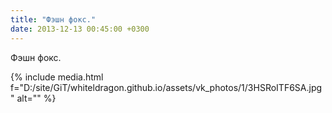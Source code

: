 ```yaml
---
title: "Фэшн фокс."
date: 2013-12-13 00:45:00 +0300
---
```


Фэшн фокс.

{% include media.html f="D:/site/GiT/whiteldragon.github.io/assets/vk_photos/1/3HSRoITF6SA.jpg" alt="" %}

